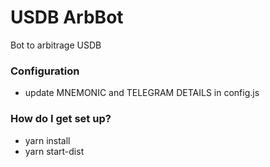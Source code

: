 # USDB ArbBot #

Bot to arbitrage USDB

### Configuration ###

* update MNEMONIC and TELEGRAM DETAILS in config.js

### How do I get set up? ###

* yarn install
* yarn start-dist